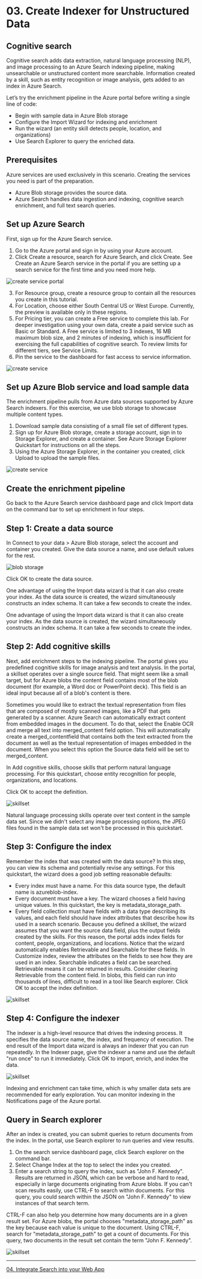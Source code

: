 # 03. Create Indexer for Unstructured Data

## Cognitive search ##
Cognitive search adds data extraction, natural language processing (NLP), and image processing to an Azure Search indexing pipeline, making unsearchable or unstructured content more searchable. Information created by a skill, such as entity recognition or image analysis, gets added to an index in Azure Search.

Let’s try the enrichment pipeline in the Azure portal before writing a single line of code:
* Begin with sample data in Azure Blob storage
* Configure the Import Wizard for indexing and enrichment
* Run the wizard (an entity skill detects people, location, and organizations)
* Use Search Explorer to query the enriched data.

## Prerequisites ##
Azure services are used exclusively in this scenario. Creating the services you need is part of the preparation.
* Azure Blob storage provides the source data.
* Azure Search handles data ingestion and indexing, cognitive search enrichment, and full text search queries.

## Set up Azure Search ##
First, sign up for the Azure Search service.
1.	Go to the Azure portal and sign in by using your Azure account.
2.	Click Create a resource, search for Azure Search, and click Create. See Create an Azure Search service in the portal if you are setting up a search service for the first time and you need more help. 

![create service portal](images/1-create-service-full-portal.png)

3.	For Resource group, create a resource group to contain all the resources you create in this tutorial. 
4.	For Location, choose either South Central US or West Europe. Currently, the preview is available only in these regions.
5.	For Pricing tier, you can create a Free service to complete this lab. For deeper investigation using your own data, create a paid service such as Basic or Standard.
A Free service is limited to 3 indexes, 16 MB maximum blob size, and 2 minutes of indexing, which is insufficient for exercising the full capabilities of cognitive search. To review limits for different tiers, see Service Limits.
6.	Pin the service to the dashboard for fast access to service information.

![create service](images/2-create-search-service.png)

## Set up Azure Blob service and load sample data ##
The enrichment pipeline pulls from Azure data sources supported by Azure Search indexers. For this exercise, we use blob storage to showcase multiple content types.
1.	Download sample data consisting of a small file set of different types.
2.	Sign up for Azure Blob storage, create a storage account, sign in to Storage Explorer, and create a container. See Azure Storage Explorer Quickstart for instructions on all the steps.
3.	Using the Azure Storage Explorer, in the container you created, click Upload to upload the sample files.

![create service](images/3-sample-data.png)

## Create the enrichment pipeline ##
Go back to the Azure Search service dashboard page and click Import data on the command bar to set up enrichment in four steps.

## Step 1: Create a data source ##

In Connect to your data > Azure Blob storage, select the account and container you created. Give the data source a name, and use default values for the rest.

![blob storage](images/4-blob-datasource.png)

Click OK to create the data source.

One advantage of using the Import data wizard is that it can also create your index. As the data source is created, the wizard simultaneously constructs an index schema. It can take a few seconds to create the index.

One advantage of using the Import data wizard is that it can also create your index. As the data source is created, the wizard simultaneously constructs an index schema. It can take a few seconds to create the index.

## Step 2: Add cognitive skills ##
Next, add enrichment steps to the indexing pipeline. The portal gives you predefined cognitive skills for image analysis and text analysis. In the portal, a skillset operates over a single source field. That might seem like a small target, but for Azure blobs the content field contains most of the blob document (for example, a Word doc or PowerPoint deck). This field is an ideal input because all of a blob's content is there.

Sometimes you would like to extract the textual representation from files that are composed of mostly scanned images, like a PDF that gets generated by a scanner. Azure Search can automatically extract content from embedded images in the document. To do that, select the Enable OCR and merge all text into merged_content field option. This will automatically create a merged_contentfield that contains both the text extracted from the document as well as the textual representation of images embedded in the document. When you select this option the Source data field will be set to merged_content.

In Add cognitive skills, choose skills that perform natural language processing. For this quickstart, choose entity recognition for people, organizations, and locations.

Click OK to accept the definition.

![skillset](images/5-skillset.png)

Natural language processing skills operate over text content in the sample data set. Since we didn't select any image processing options, the JPEG files found in the sample data set won't be processed in this quickstart.

## Step 3: Configure the index ##
Remember the index that was created with the data source? In this step, you can view its schema and potentially revise any settings.
For this quickstart, the wizard does a good job setting reasonable defaults:
* Every index must have a name. For this data source type, the default name is azureblob-index.
* Every document must have a key. The wizard chooses a field having unique values. In this quickstart, the key is metadata_storage_path.
* Every field collection must have fields with a data type describing its values, and each field should have index attributes that describe how its used in a search scenario.
Because you defined a skillset, the wizard assumes that you want the source data field, plus the output fields created by the skills. For this reason, the portal adds index fields for content, people, organizations, and locations. Notice that the wizard automatically enables Retrievable and Searchable for these fields.
In Customize index, review the attributes on the fields to see how they are used in an index. Searchable indicates a field can be searched. Retrievable means it can be returned in results.
Consider clearing Retrievable from the content field. In blobs, this field can run into thousands of lines, difficult to read in a tool like Search explorer.
Click OK to accept the index definition.

![skillset](images/7-index-fields.png)

## Step 4: Configure the indexer ##
The indexer is a high-level resource that drives the indexing process. It specifies the data source name, the index, and frequency of execution. The end result of the Import data wizard is always an indexer that you can run repeatedly.
In the Indexer page, give the indexer a name and use the default "run once" to run it immediately.
Click OK to import, enrich, and index the data.

![skillset](images/8-indexer-def.png)

Indexing and enrichment can take time, which is why smaller data sets are recommended for early exploration. You can monitor indexing in the Notifications page of the Azure portal.

## Query in Search explorer ##
After an index is created, you can submit queries to return documents from the index. In the portal, use Search explorer to run queries and view results.
1.	On the search service dashboard page, click Search explorer on the command bar.
2.	Select Change Index at the top to select the index you created.
3.	Enter a search string to query the index, such as "John F. Kennedy".
Results are returned in JSON, which can be verbose and hard to read, especially in large documents originating from Azure blobs.
If you can't scan results easily, use CTRL-F to search within documents. For this query, you could search within the JSON on "John F. Kennedy" to view instances of that search term.

CTRL-F can also help you determine how many documents are in a given result set. For Azure blobs, the portal chooses "metadata_storage_path" as the key because each value is unique to the document. Using CTRL-F, search for "metadata_storage_path" to get a count of documents. For this query, two documents in the result set contain the term "John F. Kennedy".

![skillset](images/9-search-explorer.png)

---
[04. Integrate Search into your Web App](https://github.com/jakazmie/AIDays/blob/master/KnowledgeMining/04IntegrateintoApp.md)
